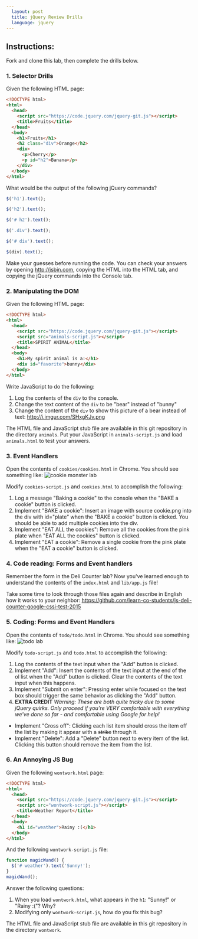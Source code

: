 ```yaml
---
  layout: post
  title: jQuery Review Drills
  language: jquery
---
```


##  Instructions:
Fork and clone this lab, then complete the drills below.

###  1. Selector Drills

Given the following HTML page:
```html
<!DOCTYPE html>
<html>
  <head>
    <script src="https://code.jquery.com/jquery-git.js"></script>
    <title>Fruits</title>
  </head>
  <body>
    <h1>Fruits</h1>
    <h2 class="div">Orange</h2>
    <div>
      <p>Cherry</p>
      <p id="h2">Banana</p>
    </div>
  </body>
</html>
```
What would be the output of the following jQuery commands?

```javascript
$('h1').text();
```

```javascript
$('h2').text();
```

```javascript
$('# h2').text();
```

```javascript
$('.div').text();
```

```javascript
$('# div').text();
```

```javascript
$(div).text();
```

Make your guesses before running the code. You can check your answers by opening http://jsbin.com, copying the HTML into the HTML tab, and copying the jQuery commands into the Console tab.

###  2. Manipulating the DOM

Given the following HTML page:
```html
<!DOCTYPE html>
<html>
  <head>
    <script src="https://code.jquery.com/jquery-git.js"></script>
    <script src="animals-script.js"></script>
    <title>SPIRIT ANIMAL</title>
  </head>
  <body>
    <h1>My spirit animal is a:</h1>
    <div id="favorite">bunny</div>
  </body>
</html>
```

Write JavaScript to do the following:

1. Log the contents of the ```div``` to the console.
2. Change the text content of the ```div``` to be "bear" instead of "bunny"
3. Change the content of the ```div``` to show this picture of a bear instead of text: http://i.imgur.com/SHxgKJv.png

The HTML file and JavaScript stub file are available in this git repository in the directory ```animals```. Put your JavaScript in ```animals-script.js``` and load ```animals.html``` to test your answers.

###  3. Event Handlers
Open the contents of ```cookies/cookies.html``` in Chrome. You should see something like:
![cookie monster lab](http://i.imgur.com/NMHh8mCl.jpg "Cookie Monster Lab")

Modify ```cookies-script.js``` and ```cookies.html``` to accomplish the following:

1. Log a message "Baking a cookie" to the console when the "BAKE a cookie" button is clicked.
2. Implement "BAKE a cookie": Insert an image with source cookie.png into the div with id="plate" when the "BAKE a cookie" button is clicked. You should be able to add multiple cookies into the div.
3. Implement "EAT ALL the cookies": Remove all the cookies from the pink plate when "EAT ALL the cookies" button is clicked.
4. Implement "EAT a cookie": Remove a single cookie from the pink plate when the  "EAT a cookie" button is clicked.

###  4. Code reading: Forms and Event handlers
Remember the form in the Deli Counter lab? Now you've learned enough to understand the contents of the ```index.html``` and ```lib/app.js``` file!

Take some time to look through those files again and describe in English how it works to your neighbor:
https://github.com/learn-co-students/js-deli-counter-google-cssi-test-2015

###  5. Coding: Forms and Event Handlers
Open the contents of ```todo/todo.html``` in Chrome. You should see something like:
![todo lab](http://i.imgur.com/5yCxP8ul.png "To-Do List Lab")

Modify ```todo-script.js``` and ```todo.html``` to accomplish the following:

1. Log the contents of the text input when the "Add" button is clicked.
2. Implement "Add": Insert the contents of the text input at the end of the ol list when the "Add" button is clicked. Clear the contents of the text input when this happens.
3. Implement "Submit on enter": Pressing enter while focused on the text  box should trigger the same behavior as clicking the "Add" button.
4. **EXTRA CREDIT** *Warning: These are both quite tricky due to some jQuery quirks. Only proceed if you're VERY comfortable with everything we've done so far - and comfortable using Google for help!*
  *  Implement "Cross off": Clicking each list item should cross the item off the list by making it appear with a ~~strike~~ through it.
  *  Implement "Delete": Add a "Delete" button next to every item of the list. Clicking this button should remove the item from the list.

###  6. An Annoying JS Bug

Given the following ```wontwork.html``` page:
```html
<!DOCTYPE html>
<html>
  <head>
    <script src="https://code.jquery.com/jquery-git.js"></script>
    <script src="wontwork-script.js"></script>
    <title>Weather Report</title>
  </head>
  <body>
    <h1 id="weather">Rainy :(</h1>
  </body>
</html>
```

And the following ```wontwork-script.js``` file:
```javascript
function magicWand() {
  $('# weather').text('Sunny!');
}
magicWand();
```

Answer the following questions:

1. When you load ```wontwork.html```, what appears in the ```h1```: "Sunny!" or "Rainy :("? Why?
2. Modifying only ```wontwork-script.js```, how do you fix this bug?

The HTML file and JavaScript stub file are available in this git repository in the directory ```wontwork```.
